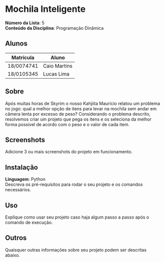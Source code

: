 # Mochila Inteligente

**Número da Lista**: 5<br>
**Conteúdo da Disciplina**: Programação Dinâmica<br>

## Alunos
| Matrícula  | Aluno        |
| ---------- | ------------ |
| 18/0074741 | Caio Martins |
| 18/0105345 | Lucas Lima   |

## Sobre 
Após muitas horas de Skyrim o nosso Kahjiita Maurício relatou um problema no jogo: qual a melhor opção de itens para levar na mochila sem andar em câmera lenta por excesso de peso? Considerando o problema descrito, resolvemos criar um projeto que pega os itens e os seleciona da melhor forma possível de acordo com o peso e o valor de cada item. 

## Screenshots
Adicione 3 ou mais screenshots do projeto em funcionamento.

## Instalação 
**Linguagem**: Python<br>
Descreva os pré-requisitos para rodar o seu projeto e os comandos necessários.

## Uso 
Explique como usar seu projeto caso haja algum passo a passo após o comando de execução.

## Outros 
Quaisquer outras informações sobre seu projeto podem ser descritas abaixo.




